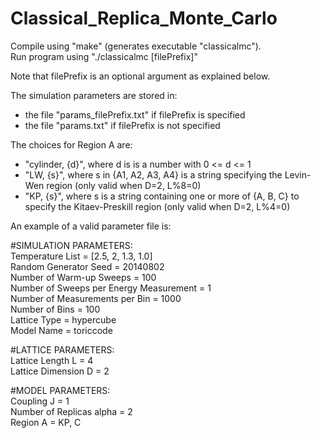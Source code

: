 Classical_Replica_Monte_Carlo
=============================

Compile using "make" (generates executable "classicalmc").  
Run program using "./classicalmc [filePrefix]"

Note that filePrefix is an optional argument as explained below. 

The simulation parameters are stored in:
- the file "params_filePrefix.txt" if filePrefix is specified
- the file "params.txt" if filePrefix is not specified 

The choices for Region A are:
- "cylinder, {d}", where d is is a number with 0 <= d <= 1
- "LW, {s}", where s in {A1, A2, A3, A4} is a string specifying the Levin-Wen region 
  (only valid when D=2, L%8=0)
- "KP, {s}", where s is a string containing one or more of {A, B, C} to specify the 
  Kitaev-Preskill region (only valid when D=2, L%4=0)

An example of a valid parameter file is:

\#SIMULATION PARAMETERS:  
Temperature List = [2.5, 2, 1.3, 1.0]  
Random Generator Seed = 20140802  
Number of Warm-up Sweeps = 100  
Number of Sweeps per Energy Measurement = 1  
Number of Measurements per Bin = 1000  
Number of Bins = 100  
Lattice Type = hypercube  
Model Name = toriccode  

\#LATTICE PARAMETERS:  
Lattice Length L = 4  
Lattice Dimension D = 2  

\#MODEL PARAMETERS:  
Coupling J = 1  
Number of Replicas alpha = 2  
Region A = KP, C  


